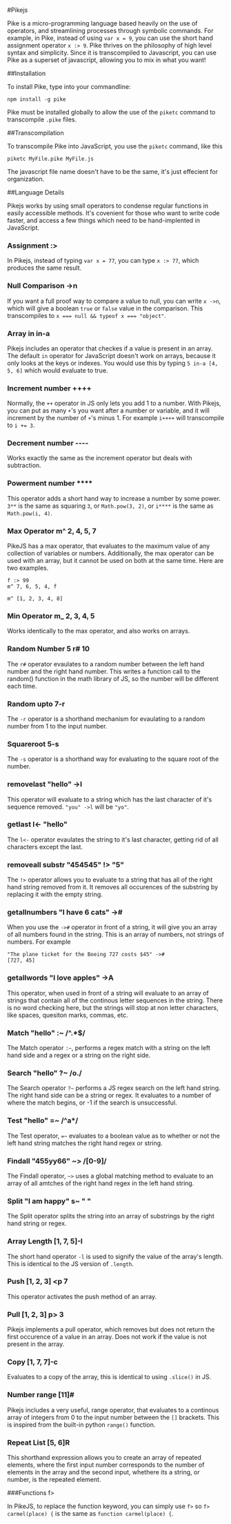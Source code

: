 #Pikejs

Pike is a micro-programming language based heavily on the use of operators, and streamlining processes through symbolic commands.
For example, in Pike, instead of using `var x = 9`, you can use the short hand assignment operator `x :> 9`. Pike thrives on the philosophy of high level
syntax and simplicity. Since it is transcompiled to Javascript, you can use Pike as a superset of javascript, allowing you to mix in what you want!

##Installation

To install Pike, type into your commandline:

`npm install -g pike`

Pike must be installed globally to allow the use of the `piketc` command to transcompile `.pike` files.

##Transcompilation

To transcompile Pike into JavaScript, you use the `piketc` command, like this

`piketc MyFile.pike MyFile.js`

The javascript file name doesn't have to be the same, it's just effecient for organization.

##Language Details

Pikejs works by using small operators to condense regular functions in easily accessible methods. It's covenient for those who want to write code faster, and access a few things which need to be hand-implented in JavaScript.

### Assignment :>

In Pikejs, instead of typing `var x = 77`, you can type `x :> 77`, which produces the same result.

### Null Comparison ->n

If you want a full proof way to compare a value to null, you can write `x ->n`, which will give a boolean `true` or `false` value in the comparison. This transcompiles to 
`x === null && typeof x === "object"`.

### Array in in-a

Pikejs includes an operator that checkes if a value is present in an array. The default `in` operator for JavaScript doesn't work on arrays, because it only looks at the keys or indexes. You would use this by typing `5 in-a [4, 5, 6]` which would evaluate to true.

### Increment number ++++

Normally, the `++` operator in JS only lets you add 1 to a number. With Pikejs, you can put as many `+`'s you want after a number or variable, and it will increment by the number of `+`'s minus 1. For example `i++++` will transcompile to `i += 3`.

### Decrement number ----

Works exactly the same as the increment operator but  deals with subtraction.

### Powerment number ****

This operator adds a short hand way to increase a number by some power. `3**` is the same as squaring `3`, or `Math.pow(3, 2)`, or `i****` is the same as `Math.pow(i, 4)`.

### Max Operator m^ 2, 4, 5, 7

PikeJS has a max operator, that evaluates to the maximum value of any collection of variables or numbers. Additionally, the max operator can be used with an array, but it cannot be used on both at the same time. Here are two examples.

```
f :> 99
m^ 7, 6, 5, 4, f

m^ [1, 2, 3, 4, 8]
```
### Min Operator m_ 2, 3, 4, 5

Works identically to the max operator, and also works on arrays.

### Random Number 5 r# 10

The `r#` operator evaulates to a random number between the left hand number and the right hand number. This writes a function call to the random() function in the math library of JS, so the number will be different each time. 

### Random upto 7-r

The `-r` operator is a shorthand mechanism for evaulating to a random number from 1 to the input number.

### Squareroot 5-s

The `-s` operator is a shorthand way for evaluating to the square root of the number.

### removelast "hello" ->l

This operator will evaluate to a string which has the last character of it's sequence removed. `"you" ->l`
will be `"yo"`.
 
### getlast l<- "hello"

The `l<-` operator evaulates the string to it's last character, getting rid of all characters except the last.

### removeall substr "454545" !> "5"

The `!>` operator allows you to evaluate to a string that has all of the right hand string removed from it. It removes all occurences of the substring by replacing it with the empty string.

### getallnumbers "I have 6 cats" ->#

When you use the `->#` operator in front of a string, it will give you an array of all numbers found in the string. This is an array of numbers, not strings of numbers. For example

```
"The plane ticket for the Boeing 727 costs $45" ->#
[727, 45]
``` 
### getallwords "I love apples" ->A

This operator, when used in front of a string will evaluate to an array of strings that contain all of the continous letter sequences in the string. There is no word checking here, but the strings will stop at non letter characters, like spaces, quesiton marks, commas, etc.

### Match "hello" :~ /^.*$/

The Match operator `:~`, performs a regex match with a string on the left hand side and a regex or a string on the right side.

### Search "hello" ?~ /o./

The Search operator `?~` performs a JS regex search on the left hand string. The right hand side can be a string or regex. It evaluates to a number of where the match begins, or -1 if the search is unsuccessful.

### Test "hello" =~ /^a*/

The Test operator, `=~` evaluates to a boolean value as to whether or not the left hand string matches the right hand regex or string.

### Findall "455yy66" ~> /[0-9]/

The Findall operator, `~>` uses a global matching method  to evaluate to an array of all amtches of the right hand regex in the left hand string.

### Split "I am happy" s~ " "

The Split operator splits the string into an array of substrings by the right hand string or regex.

### Array Length [1, 7, 5]-l

The short hand operator `-l` is used to signify the value of the array's length. This is identical to the JS version of `.length`.

### Push [1, 2, 3] <p 7

This operator activates the push method of an array.

### Pull [1, 2, 3] p> 3

Pikejs implements a pull operator, which removes but does not return the first occurence of a value in an array. Does not work if the value is not present in the array.

### Copy [1, 7, 7]-c

Evaluates to a copy of the array, this is identical to using `.slice()` in JS.

### Number range [11]#

Pikejs includes a very useful, range operator, that evaluates to a continous array of integers from 0 to the input number between the `[]` brackets. This is inspired from the built-in python `range()` function.

### Repeat List [5, 6]R

This shorthand expression allows you to create an array of repeated elements, where the first input number corresponds to the number of elements in the array and the second input, whethere its a string, or number, is the repeated element.

###Functions f>

In PikeJS, to replace the function keyword, you can simply use `f>` so `f> carmel(place) {` is the same as `function carmel(place) {`.


